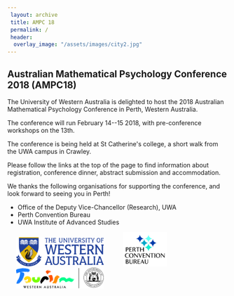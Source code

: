 ```yaml
---
 layout: archive
 title: AMPC 18
 permalink: /
 header:
  overlay_image: "/assets/images/city2.jpg"
---
```


## Australian Mathematical Psychology Conference 2018 (AMPC18)

The University of Western Australia is delighted to host the 2018 Australian Mathematical Psychology Conference in Perth, Western Australia.

The conference will run February 14--15 2018, with pre-conference workshops on the 13th.

The conference is being held at St Catherine's college, a short walk from the UWA campus in Crawley.

Please follow the links at the top of the page to find information about registration, conference dinner, abstract submission and accommodation.

We thanks the following organisations for supporting the conference, and look forward to seeing you in Perth!

* Office of the Deputy Vice-Chancellor (Research), UWA
* Perth Convention Bureau
* UWA Institute of Advanced Studies

<img src="assets/images/UWA-Full-Hor-CMYK.png" width="200" hspace="20"/> <img src="assets/images/(ILL CMYK) PCB logo HIGH RES.JPG" width="100" hspace="20"/> <img src="assets/images/TWA + Govt - Colour.jpg" width="200" hspace="20"/> 




